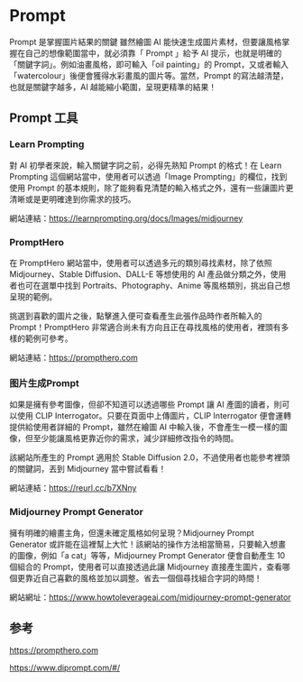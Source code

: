 # Prompt

Prompt 是掌握圖片結果的關鍵
雖然繪圖 AI 能快速生成圖片素材，但要讓風格掌握在自己的想像範圍當中，就必須靠「 Prompt 」給予 AI 提示，也就是明確的「關鍵字詞」。例如油畫風格，即可輸入「oil painting」的 Prompt，又或者輸入「watercolour」後便會獲得水彩畫風的圖片等。當然，Prompt 的寫法越清楚，也就是關鍵字越多，AI 越能縮小範圍，呈現更精準的結果！


## Prompt 工具

### Learn Prompting

對 AI 初學者來說，輸入關鍵字詞之前，必得先熟知 Prompt 的格式！在 Learn Prompting 這個網站當中，使用者可以透過「Image Prompting」的欄位，找到使用 Prompt 的基本規則，除了能夠看見清楚的輸入格式之外，還有一些讓圖片更清晰或是更明確達到你需求的技巧。

網站連結：https://learnprompting.org/docs/Images/midjourney


### PromptHero

在 PromptHero 網站當中，使用者可以透過多元的類別尋找素材，除了依照 Midjourney、Stable Diffusion、DALL-E 等想使用的 AI 產品做分類之外，使用者也可在選單中找到 Portraits、Photography、Anime 等風格類別，挑出自己想呈現的範例。

挑選到喜歡的圖片之後，點擊進入便可查看產生此張作品時作者所輸入的 Prompt！PromptHero 非常適合尚未有方向且正在尋找風格的使用者，裡頭有多樣的範例可參考。

網站連結：https://prompthero.com


### 图片生成Prompt

如果是擁有參考圖像，但卻不知道可以透過哪些 Prompt 讓 AI 產圖的讀者，則可以使用 CLIP Interrogator。只要在頁面中上傳圖片，CLIP Interrogator 便會運轉提供給使用者詳細的 Prompt，雖然在繪圖 AI 中輸入後，不會產生一模一樣的圖像，但至少能讓風格更靠近你的需求，減少詳細修改指令的時間。

該網站所產生的 Prompt 適用於 Stable Diffusion 2.0，不過使用者也能參考裡頭的關鍵詞，丟到 Midjourney 當中嘗試看看！

網站連結：https://reurl.cc/b7XNny

### Midjourney Prompt Generator

擁有明確的繪畫主角，但還未確定風格如何呈現？Midjourney Prompt Generator 或許能在這裡幫上大忙！該網站的操作方法相當簡易，只要輸入想畫的圖像，例如「a cat」等等，Midjourney Prompt Generator 便會自動產生 10 個組合的 Prompt，使用者可以直接透過此讓 Midjourney 直接產生圖片，查看哪個更靠近自己喜歡的風格並加以調整。省去一個個尋找組合字詞的時間！

網站網址：https://www.howtoleverageai.com/midjourney-prompt-generator

## 参考

https://prompthero.com

https://www.diprompt.com/#/






